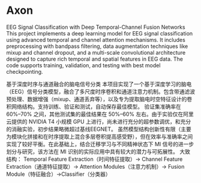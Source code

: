 # Axon
EEG Signal Classification with Deep Temporal-Channel Fusion Networks
This project implements a deep learning model for EEG signal classification using advanced temporal and channel attention mechanisms. It includes preprocessing with bandpass filtering, data augmentation techniques like mixup and channel dropout, and a multi-scale convolutional architecture designed to capture rich temporal and spatial features in EEG data. The code supports training, validation, and testing with best model checkpointing.

基于深度时序与通道融合的脑电信号分类
本项目实现了一个基于深度学习的脑电（EEG）信号分类模型，融合了多尺度时序卷积和通道注意力机制。包含带通滤波预处理、数据增强（mixup、通道丢弃等），以及专为提取脑电时空特征设计的卷积网络结构。支持训练、验证和测试，自动保存最佳模型。
验证集准确率在 60%–70% 之间，其他测试集的最佳结果在 50%–60% 左右。由于实验仅在阿里云提供的 NVIDIA T4 小规模 GPU 上进行，尚未进行充分的超参数调优，和充分的消融实验，初步结果略微超过基线EEGNET。
虽然模型结构创新性有限（主要为模块化拼接和在时序提取上混合多层卷积提高感受野），但在效率与准确率之间实现了较好平衡。在此基础上，结合迁移学习与不同精神状态下 MI 信号的进一步划分与研究，该方法在 MI 识别的实际应用中具有较大的潜力与可拓展性。
大致结构：
Temporal Feature Extraction（时间特征提取）-> Channel Feature Extraction（通道特征提取）-> Attention Modules（注意力机制）-> Fusion Module（特征融合）->Classifier（分类器）

